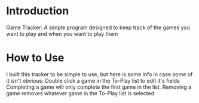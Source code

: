# Introduction 
Game Tracker:
A simple program designed to keep track of the games you want to play and when you want to play them

# How to Use
I built this tracker to be simple to use, but here is some info in case some of it isn't obvious:
Double click a game in the To-Play list to edit it's fields
Completing a game will only complete the first game in the list.
Removing a game removes whatever game in the To-Play list is selected